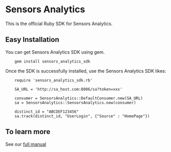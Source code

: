 # Sensors Analytics

This is the official Ruby SDK for Sensors Analytics.

## Easy Installation

You can get Sensors Analytics SDK using gem.

```
    gem install sensors_analytics_sdk
```

Once the SDK is successfully installed, use the Sensors Analytics SDK likes:

```
    require 'sensors_analytics_sdk.rb'

    SA_URL = 'http://sa_host.com:8006/sa?token=xxx'

    consumer = SensorsAnalytics::DefaultConsumer.new(SA_URL)
    sa = SensorsAnalytics::SensorsAnalytics.new(consumer)

    distinct_id = "ABCDEF123456"
    sa.track(distinct_id, "UserLogin", {"Source" : "HomePage"})
```

## To learn more

See our [full manual](http://www.sensorsdata.cn/manual/ruby_sdk.html)

